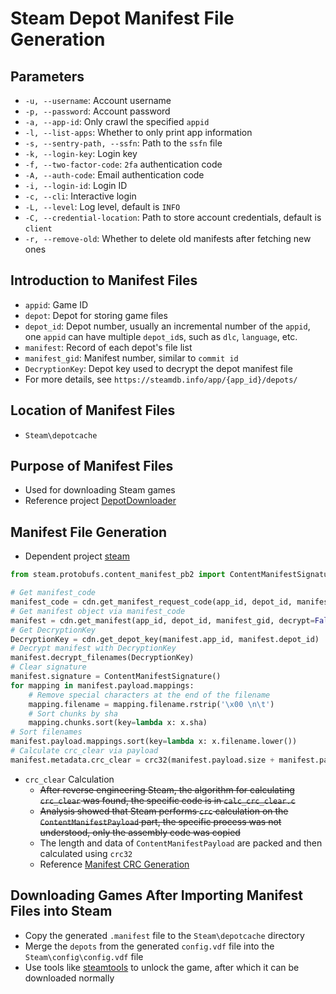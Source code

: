 # Steam Depot Manifest File Generation

## Parameters

* `-u, --username`: Account username
* `-p, --password`: Account password
* `-a, --app-id`: Only crawl the specified `appid`
* `-l, --list-apps`: Whether to only print app information
* `-s, --sentry-path, --ssfn`: Path to the `ssfn` file
* `-k, --login-key`: Login key
* `-f, --two-factor-code`: `2fa` authentication code
* `-A, --auth-code`: Email authentication code
* `-i, --login-id`: Login ID
* `-c, --cli`: Interactive login
* `-L, --level`: Log level, default is `INFO`
* `-C, --credential-location`: Path to store account credentials, default is `client`
* `-r, --remove-old`: Whether to delete old manifests after fetching new ones

## Introduction to Manifest Files

* `appid`: Game ID
* `depot`: Depot for storing game files
* `depot_id`: Depot number, usually an incremental number of the `appid`, one `appid` can have multiple `depot_id`s, such as `dlc`, `language`, etc.
* `manifest`: Record of each depot's file list
* `manifest_gid`: Manifest number, similar to `commit id`
* `DecryptionKey`: Depot key used to decrypt the depot manifest file
* For more details, see `https://steamdb.info/app/{app_id}/depots/`

## Location of Manifest Files

* `Steam\depotcache`

## Purpose of Manifest Files

* Used for downloading Steam games
* Reference project [DepotDownloader](https://github.com/SteamRE/DepotDownloader)

## Manifest File Generation

* Dependent project [steam](https://github.com/ValvePython/steam)

```python
from steam.protobufs.content_manifest_pb2 import ContentManifestSignature

# Get manifest_code
manifest_code = cdn.get_manifest_request_code(app_id, depot_id, manifest_gid)
# Get manifest object via manifest_code
manifest = cdn.get_manifest(app_id, depot_id, manifest_gid, decrypt=False, manifest_request_code=manifest_code)
# Get DecryptionKey
DecryptionKey = cdn.get_depot_key(manifest.app_id, manifest.depot_id)
# Decrypt manifest with DecryptionKey
manifest.decrypt_filenames(DecryptionKey)
# Clear signature
manifest.signature = ContentManifestSignature()
for mapping in manifest.payload.mappings:
    # Remove special characters at the end of the filename
    mapping.filename = mapping.filename.rstrip('\x00 \n\t')
    # Sort chunks by sha
    mapping.chunks.sort(key=lambda x: x.sha)
# Sort filenames
manifest.payload.mappings.sort(key=lambda x: x.filename.lower())
# Calculate crc_clear via payload
manifest.metadata.crc_clear = crc32(manifest.payload.size + manifest.payload)
```

* `crc_clear` Calculation
    * ~~After reverse engineering Steam, the algorithm for calculating `crc_clear` was found, the specific code is in `calc_crc_clear.c`~~
    * ~~Analysis showed that Steam performs `crc` calculation on the `ContentManifestPayload` part, the specific process was not understood, only the assembly code was copied~~
    * The length and data of `ContentManifestPayload` are packed and then calculated using `crc32`
    * Reference [Manifest CRC Generation](https://cs.rin.ru/forum/viewtopic.php?t=124734)

## Downloading Games After Importing Manifest Files into Steam

* Copy the generated `.manifest` file to the `Steam\depotcache` directory
* Merge the `depots` from the generated `config.vdf` file into the `Steam\config\config.vdf` file
* Use tools like [steamtools](https://steamtools.net/) to unlock the game, after which it can be downloaded normally
